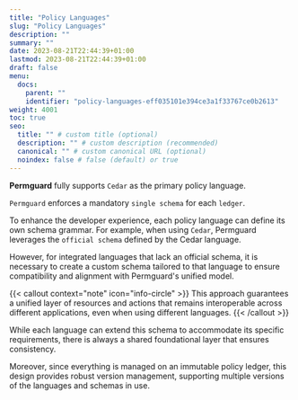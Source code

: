 ```yaml
---
title: "Policy Languages"
slug: "Policy Languages"
description: ""
summary: ""
date: 2023-08-21T22:44:39+01:00
lastmod: 2023-08-21T22:44:39+01:00
draft: false
menu:
  docs:
    parent: ""
    identifier: "policy-languages-eff035101e394ce3a1f33767ce0b2613"
weight: 4001
toc: true
seo:
  title: "" # custom title (optional)
  description: "" # custom description (recommended)
  canonical: "" # custom canonical URL (optional)
  noindex: false # false (default) or true
---
```


**Permguard** fully supports `Cedar` as the primary policy language.

`Permguard` enforces a mandatory `single schema` for each `ledger`.

To enhance the developer experience, each policy language can define its own schema grammar.
For example, when using `Cedar`, Permguard leverages the `official schema` defined by the Cedar language.

However, for integrated languages that lack an official schema, it is necessary to create a custom schema tailored to that language to ensure compatibility and alignment with Permguard's unified model.

{{< callout context="note" icon="info-circle" >}}
This approach guarantees a unified layer of resources and actions that remains interoperable across different applications, even when using different languages.
{{< /callout >}}

While each language can extend this schema to accommodate its specific requirements, there is always a shared foundational layer that ensures consistency.

Moreover, since everything is managed on an immutable policy ledger, this design provides robust version management, supporting multiple versions of the languages and schemas in use.
